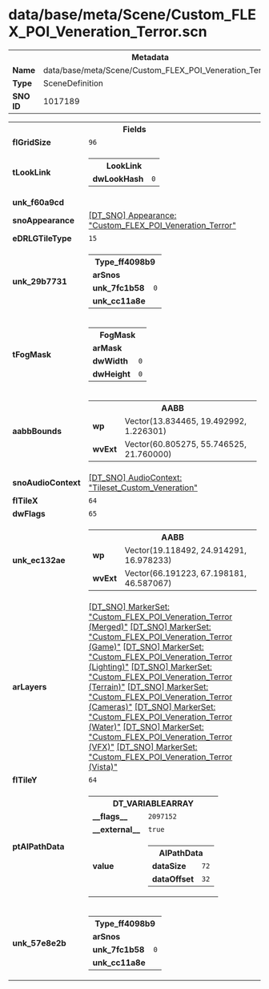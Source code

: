<h1>data/base/meta/Scene/Custom_FLEX_POI_Veneration_Terror.scn</h1><table><tr><th colspan="100%">Metadata</th></tr><tr><td><b>Name</b></td><td>data/base/meta/Scene/Custom_FLEX_POI_Veneration_Terror.scn</td></tr><tr><td><b>Type</b></td><td>SceneDefinition</td></tr><tr><td><b>SNO ID</b></td><td>1017189</td></tr></table>

<table><tr><th colspan="100%">Fields</th></tr><tr><td><b>flGridSize</b></td><td><code>96</code></td></tr><tr><td><b>tLookLink</b></td><td><table><tr><th colspan="100%">LookLink</th></tr><tr><td><b>dwLookHash</b></td><td><code>0</code></td></tr></table>

</td></tr><tr><td><b>unk_f60a9cd</b></td><td></td></tr><tr><td><b>snoAppearance</b></td><td><a href="..\Appearance\Custom_FLEX_POI_Veneration_Terror.app">[DT_SNO] Appearance: "Custom_FLEX_POI_Veneration_Terror"</a></td></tr><tr><td><b>eDRLGTileType</b></td><td><code>15</code></td></tr><tr><td><b>unk_29b7731</b></td><td><table><tr><th colspan="100%">Type_ff4098b9</th></tr><tr><td><b>arSnos</b></td><td></td></tr><tr><td><b>unk_7fc1b58</b></td><td><code>0</code></td></tr><tr><td><b>unk_cc11a8e</b></td><td></td></tr></table>

</td></tr><tr><td><b>tFogMask</b></td><td><table><tr><th colspan="100%">FogMask</th></tr><tr><td><b>arMask</b></td><td></td></tr><tr><td><b>dwWidth</b></td><td><code>0</code></td></tr><tr><td><b>dwHeight</b></td><td><code>0</code></td></tr></table>

</td></tr><tr><td><b>aabbBounds</b></td><td><table><tr><th colspan="100%">AABB</th></tr><tr><td><b>wp</b></td><td>Vector(13.834465, 19.492992, 1.226301)</td></tr><tr><td><b>wvExt</b></td><td>Vector(60.805275, 55.746525, 21.760000)</td></tr></table>

</td></tr><tr><td><b>snoAudioContext</b></td><td><a href="..\AudioContext\Tileset_Custom_Veneration.auc">[DT_SNO] AudioContext: "Tileset_Custom_Veneration"</a></td></tr><tr><td><b>flTileX</b></td><td><code>64</code></td></tr><tr><td><b>dwFlags</b></td><td><code>65</code></td></tr><tr><td><b>unk_ec132ae</b></td><td><table><tr><th colspan="100%">AABB</th></tr><tr><td><b>wp</b></td><td>Vector(19.118492, 24.914291, 16.978233)</td></tr><tr><td><b>wvExt</b></td><td>Vector(66.191223, 67.198181, 46.587067)</td></tr></table>

</td></tr><tr><td><b>arLayers</b></td><td><a href="..\MarkerSet\Custom_FLEX_POI_Veneration_Terror (Merged).mrk">[DT_SNO] MarkerSet: "Custom_FLEX_POI_Veneration_Terror (Merged)"</a>
<a href="..\MarkerSet\Custom_FLEX_POI_Veneration_Terror (Game).mrk">[DT_SNO] MarkerSet: "Custom_FLEX_POI_Veneration_Terror (Game)"</a>
<a href="..\MarkerSet\Custom_FLEX_POI_Veneration_Terror (Lighting).mrk">[DT_SNO] MarkerSet: "Custom_FLEX_POI_Veneration_Terror (Lighting)"</a>
<a href="..\MarkerSet\Custom_FLEX_POI_Veneration_Terror (Terrain).mrk">[DT_SNO] MarkerSet: "Custom_FLEX_POI_Veneration_Terror (Terrain)"</a>
<a href="..\MarkerSet\Custom_FLEX_POI_Veneration_Terror (Cameras).mrk">[DT_SNO] MarkerSet: "Custom_FLEX_POI_Veneration_Terror (Cameras)"</a>
<a href="..\MarkerSet\Custom_FLEX_POI_Veneration_Terror (Water).mrk">[DT_SNO] MarkerSet: "Custom_FLEX_POI_Veneration_Terror (Water)"</a>
<a href="..\MarkerSet\Custom_FLEX_POI_Veneration_Terror (VFX).mrk">[DT_SNO] MarkerSet: "Custom_FLEX_POI_Veneration_Terror (VFX)"</a>
<a href="..\MarkerSet\Custom_FLEX_POI_Veneration_Terror (Vista).mrk">[DT_SNO] MarkerSet: "Custom_FLEX_POI_Veneration_Terror (Vista)"</a>
</td></tr><tr><td><b>flTileY</b></td><td><code>64</code></td></tr><tr><td><b>ptAIPathData</b></td><td><table><tr><th colspan="100%">DT_VARIABLEARRAY</th></tr><tr><td><b>__flags__</b></td><td><code>2097152</code></td></tr><tr><td><b>__external__</b></td><td><code>true</code></td></tr><tr><td><b>value</b></td><td><table><tr><th colspan="100%">AIPathData</th></tr><tr><td><b>dataSize</b></td><td><code>72</code></td></tr><tr><td><b>dataOffset</b></td><td><code>32</code></td></tr></table>

</td></tr></table>

</td></tr><tr><td><b>unk_57e8e2b</b></td><td><table><tr><th colspan="100%">Type_ff4098b9</th></tr><tr><td><b>arSnos</b></td><td></td></tr><tr><td><b>unk_7fc1b58</b></td><td><code>0</code></td></tr><tr><td><b>unk_cc11a8e</b></td><td></td></tr></table>

</td></tr></table>

